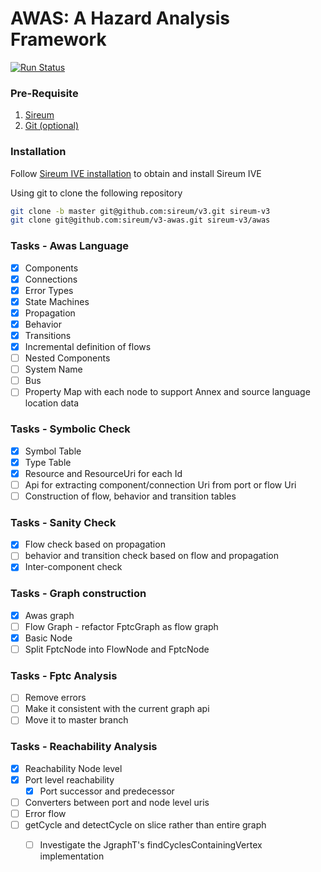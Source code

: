 # AWAS: A Hazard Analysis Framework

[![Run Status](https://api.shippable.com/projects/56ae55061895ca4474730bc7/badge?branch=master)](https://app.shippable.com/github/sireum/v3-awas)

### Pre-Requisite
  1. [Sireum](http://logika.sireum.org/doc/01-getting-started/index.html)
  2. [Git (optional)](https://git-scm.com/downloads)

### Installation
Follow [Sireum IVE installation](http://logika.sireum.org/doc/01-getting-started/index.html#installation) to obtain and install Sireum IVE 

Using git to clone the following repository
```bash
git clone -b master git@github.com:sireum/v3.git sireum-v3
git clone git@github.com:sireum/v3-awas.git sireum-v3/awas
```

### Tasks - Awas Language
- [x] Components
- [x] Connections
- [x] Error Types
- [x] State Machines
- [x] Propagation
- [x] Behavior 
- [x] Transitions
- [X] Incremental definition of flows
- [ ] Nested Components 
- [ ] System Name
- [ ] Bus
- [ ] Property Map with each node to support Annex and source language location data

### Tasks - Symbolic Check
- [x] Symbol Table
- [x] Type Table
- [x] Resource and ResourceUri for each Id 
- [ ] Api for extracting component/connection Uri from port or flow Uri
- [ ] Construction of flow, behavior and transition tables

### Tasks - Sanity Check 
- [x] Flow check based on propagation
- [ ] behavior and transition check based on flow and propagation
- [x] Inter-component check

### Tasks - Graph construction
- [x] Awas graph
- [ ] Flow Graph - refactor FptcGraph as flow graph
- [x] Basic Node
- [ ] Split FptcNode into FlowNode and FptcNode

### Tasks - Fptc Analysis 
- [ ] Remove errors 
- [ ] Make it consistent with the current graph api
- [ ] Move it to master branch

### Tasks - Reachability Analysis
- [x] Reachability Node level
- [x] Port level reachability
  - [x] Port successor and predecessor  
- [ ] Converters between port and node level uris
- [ ] Error flow 
- [ ] getCycle and detectCycle on slice rather than entire graph 
  - [ ] Investigate the JgraphT's findCyclesContainingVertex implementation
 
